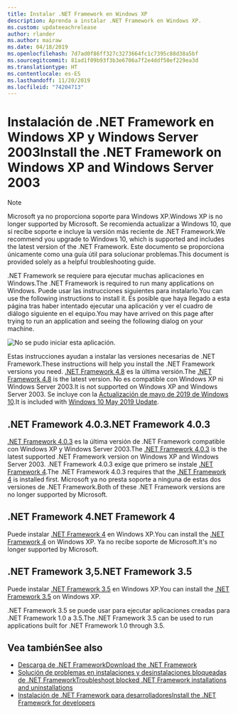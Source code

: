 ```yaml
---
title: Instalar .NET Framework en Windows XP
description: Aprenda a instalar .NET Framework en Windows XP.
ms.custom: updateeachrelease
author: rlander
ms.author: mairaw
ms.date: 04/18/2019
ms.openlocfilehash: 7d7ad0f86ff327c3273664fc1c7395c88d38a5bf
ms.sourcegitcommit: 81ad1f09b93f3b3e6706a7f2e4ddf50ef229ea3d
ms.translationtype: HT
ms.contentlocale: es-ES
ms.lasthandoff: 11/20/2019
ms.locfileid: "74204713"
---
```

# <a name="install-the-net-framework-on-windows-xp-and-windows-server-2003"></a><span data-ttu-id="fff7c-103">Instalación de .NET Framework en Windows XP y Windows Server 2003</span><span class="sxs-lookup"><span data-stu-id="fff7c-103">Install the .NET Framework on Windows XP and Windows Server 2003</span></span>

> [!NOTE]
> <span data-ttu-id="fff7c-104">Microsoft ya no proporciona soporte para Windows XP.</span><span class="sxs-lookup"><span data-stu-id="fff7c-104">Windows XP is no longer supported by Microsoft.</span></span> <span data-ttu-id="fff7c-105">Se recomienda actualizar a Windows 10, que sí recibe soporte e incluye la versión más reciente de .NET Framework.</span><span class="sxs-lookup"><span data-stu-id="fff7c-105">We recommend you upgrade to Windows 10, which is supported and includes the latest version of the .NET Framework.</span></span> <span data-ttu-id="fff7c-106">Este documento se proporciona únicamente como una guía útil para solucionar problemas.</span><span class="sxs-lookup"><span data-stu-id="fff7c-106">This document is provided solely as a helpful troubleshooting guide.</span></span>

<span data-ttu-id="fff7c-107">.NET Framework se requiere para ejecutar muchas aplicaciones en Windows.</span><span class="sxs-lookup"><span data-stu-id="fff7c-107">The .NET Framework is required to run many applications on Windows.</span></span> <span data-ttu-id="fff7c-108">Puede usar las instrucciones siguientes para instalarlo.</span><span class="sxs-lookup"><span data-stu-id="fff7c-108">You can use the following instructions to install it.</span></span> <span data-ttu-id="fff7c-109">Es posible que haya llegado a esta página tras haber intentado ejecutar una aplicación y ver el cuadro de diálogo siguiente en el equipo.</span><span class="sxs-lookup"><span data-stu-id="fff7c-109">You may have arrived on this page after trying to run an application and seeing the following dialog on your machine.</span></span>

![No se pudo iniciar esta aplicación.](./media/this-application-could-not-be-started.png)

<span data-ttu-id="fff7c-111">Estas instrucciones ayudan a instalar las versiones necesarias de .NET Framework.</span><span class="sxs-lookup"><span data-stu-id="fff7c-111">These instructions will help you install the .NET Framework versions you need.</span></span> <span data-ttu-id="fff7c-112">[.NET Framework 4.8](https://github.com/Microsoft/dotnet/tree/master/releases/net48) es la última versión.</span><span class="sxs-lookup"><span data-stu-id="fff7c-112">The [.NET Framework 4.8](https://github.com/Microsoft/dotnet/tree/master/releases/net48) is the latest version.</span></span> <span data-ttu-id="fff7c-113">No es compatible con Windows XP ni Windows Server 2003.</span><span class="sxs-lookup"><span data-stu-id="fff7c-113">It is not supported on Windows XP and Windows Server 2003.</span></span> <span data-ttu-id="fff7c-114">Se incluye con la [Actualización de mayo de 2019 de Windows 10](https://support.microsoft.com/help/4028685/windows-10-get-the-update).</span><span class="sxs-lookup"><span data-stu-id="fff7c-114">It is included with [Windows 10 May 2019 Update](https://support.microsoft.com/help/4028685/windows-10-get-the-update).</span></span>

## <a name="net-framework-403"></a><span data-ttu-id="fff7c-115">.NET Framework 4.0.3</span><span class="sxs-lookup"><span data-stu-id="fff7c-115">.NET Framework 4.0.3</span></span>

<span data-ttu-id="fff7c-116">[.NET Framework 4.0.3](https://www.microsoft.com/download/details.aspx?id=29053) es la última versión de .NET Framework compatible con Windows XP y Windows Server 2003.</span><span class="sxs-lookup"><span data-stu-id="fff7c-116">The [.NET Framework 4.0.3](https://www.microsoft.com/download/details.aspx?id=29053) is the latest supported .NET Framework version on Windows XP and Windows Server 2003.</span></span> <span data-ttu-id="fff7c-117">.NET Framework 4.0.3 exige que primero se instale [.NET Framework 4](https://dotnet.microsoft.com/download/dotnet-framework/net40).</span><span class="sxs-lookup"><span data-stu-id="fff7c-117">The .NET Framework 4.0.3 requires that the [.NET Framework 4](https://dotnet.microsoft.com/download/dotnet-framework/net40) is installed first.</span></span> <span data-ttu-id="fff7c-118">Microsoft ya no presta soporte a ninguna de estas dos versiones de .NET Framework.</span><span class="sxs-lookup"><span data-stu-id="fff7c-118">Both of these .NET Framework versions are no longer supported by Microsoft.</span></span>

## <a name="net-framework-4"></a><span data-ttu-id="fff7c-119">.NET Framework 4</span><span class="sxs-lookup"><span data-stu-id="fff7c-119">.NET Framework 4</span></span>

<span data-ttu-id="fff7c-120">Puede instalar [.NET Framework 4](https://dotnet.microsoft.com/download/dotnet-framework/net40) en Windows XP.</span><span class="sxs-lookup"><span data-stu-id="fff7c-120">You can install the [.NET Framework 4](https://dotnet.microsoft.com/download/dotnet-framework/net40) on Windows XP.</span></span> <span data-ttu-id="fff7c-121">Ya no recibe soporte de Microsoft.</span><span class="sxs-lookup"><span data-stu-id="fff7c-121">It's no longer supported by Microsoft.</span></span>

## <a name="net-framework-35"></a><span data-ttu-id="fff7c-122">.NET Framework 3,5</span><span class="sxs-lookup"><span data-stu-id="fff7c-122">.NET Framework 3.5</span></span>

<span data-ttu-id="fff7c-123">Puede instalar [.NET Framework 3.5](https://dotnet.microsoft.com/download/dotnet-framework/net35-sp1) en Windows XP.</span><span class="sxs-lookup"><span data-stu-id="fff7c-123">You can install the [.NET Framework 3.5](https://dotnet.microsoft.com/download/dotnet-framework/net35-sp1) on Windows XP.</span></span>

<span data-ttu-id="fff7c-124">.NET Framework 3.5 se puede usar para ejecutar aplicaciones creadas para .NET Framework 1.0 a 3.5.</span><span class="sxs-lookup"><span data-stu-id="fff7c-124">The .NET Framework 3.5 can be used to run applications built for .NET Framework 1.0 through 3.5.</span></span>

## <a name="see-also"></a><span data-ttu-id="fff7c-125">Vea también</span><span class="sxs-lookup"><span data-stu-id="fff7c-125">See also</span></span>

- [<span data-ttu-id="fff7c-126">Descarga de .NET Framework</span><span class="sxs-lookup"><span data-stu-id="fff7c-126">Download the .NET Framework</span></span>](https://dotnet.microsoft.com/download)
- [<span data-ttu-id="fff7c-127">Solución de problemas en instalaciones y desinstalaciones bloqueadas de .NET Framework</span><span class="sxs-lookup"><span data-stu-id="fff7c-127">Troubleshoot blocked .NET Framework installations and uninstallations</span></span>](troubleshoot-blocked-installations-and-uninstallations.md)
- [<span data-ttu-id="fff7c-128">Instalación de .NET Framework para desarrolladores</span><span class="sxs-lookup"><span data-stu-id="fff7c-128">Install the .NET Framework for developers</span></span>](guide-for-developers.md)
